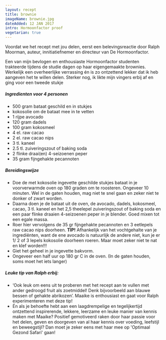 ```yaml
---
layout: recept
title: brownie
imageName: brownie.jpg
dateAdded: 12 JAN 2017
intro: Hormoonfactor proof
vegetarian: true
---
```


Voordat we het recept met jou delen, eerst een belevingsreactie door Ralph Moorman, auteur, innitiatiefnemer en directeur van De Hormoonfactor.

Een van mijn bevlogen en enthousiaste Hormoonfactor studenten trakteerde tijdens de studie dagen op haar eigengemaakte brownies. Werkelijk een overheerlijke verrassing én is zo ontzettend lekker dat ik heb aangeven het te willen delen. Sterker nog, ik likte mijn vingers erbij af en ging voor een tweede stukje


##### Ingredienten voor <span class="personen">4</span> personen

* <span class="volume">500</span> gram bataat geschild en in stukjes
*  kokosolie om de bataat mee in te vetten
* <span class="volume">1</span> rijpe avocado
* <span class="volume">120</span> gram dadels
* <span class="volume">100</span> gram kokosmeel
* <span class="volume">4</span> el. raw cacao
* <span class="volume">2</span> el. raw cacao nips
* <span class="volume">3</span> tl. kaneel
* <span class="volume">2.5</span> tl. zuiveringszout of baking soda
* <span class="volume">2</span> flinke draai(en) 4-seizoenen peper
* <span class="volume">35</span> gram fijngehakte pecannoten


##### Bereidingswijze
* Doe de met kokosolie ingevette geschilde stukjes bataat in je voorverwarmde oven op 180 graden om te roosteren. Ongeveer 10 minuten. Wel in de gaten houden, mag niet te snel gaan en zeker niet te donker of zwart worden.
* Daarna doen je de bataat uit de oven, de avocado, dadels, kokosmeel, cacao, 3 tl. kaneel en het 2,5 theelepel zuiveringszout of baking soda en een paar flinke draaien 4-seizoenen peper in je blender. Goed mixen tot een egale massa.
* Roer hier vervolgens de 35 gr fijngehakte pecannoten en 3 eetlepels raw cacao nips doorheen.
**TIP!** Afhankelijk van het vochtgehalte van je ingrediënten, want de ene avocado is natuurlijk de andere niet, kun je er 1/ 2 of 3 lepels kokosolie doorheen roeren. Maar moet zeker niet te nat en klef worden!!!
* Giet het geheel in je ingevette bakvorm.
* Ongeveer een half uur op 180 gr C in de oven. (In de gaten houden, soms moet het iets langer)


##### Leuke tip van Ralph erbij:
* ‘Ook leuk om eens uit te proberen met het recept aan te vullen met ander gedroogd fruit als zoetmiddel! Denk bijvoorbeeld aan blauwe bessen of gehakte abrikozen’. Maaike is enthousiast en gaat voor Ralph experimenteren met deze tip!
* Én als je behoefte hebt aan een laagdrempelige en tegelijkertijd ontzettend inspirerende, lekkere, leerzame en leuke manier van kennis maken met Maaike? Positief gemotiveerd raken door haar passie voor het delen, geven en doorgeven van al haar kennis over voeding, leefstijl en beweegstijl? Dan moet je zeker eens met haar mee op 'Optimaal Gezond Safari' gaan!
